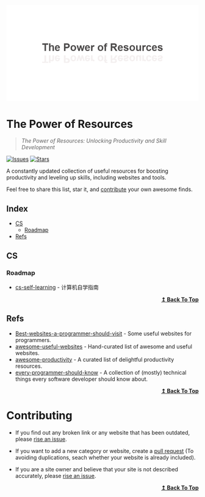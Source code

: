 <div align="center">
  <img src="./title.png">
</div>

# The Power of Resources
> *The Power of Resources: Unlocking Productivity and Skill Development*

[![Issues](https://img.shields.io/github/issues/zint99/The-Power-of-Resources)](https://github.com/zint99/The-Power-of-Resources)
[![Stars](https://img.shields.io/github/stars/zint99/The-Power-of-Resources)](https://github.com/zint99/The-Power-of-Resources)

A constantly updated collection of useful resources for boosting productivity and leveling up skills, including websites and tools.

Feel free to share this list, star it, and [contribute](#contributing) your own awesome finds.

## Index

- [CS](#cs)
  - [Roadmap](#roadmap)
- [Refs](#refs)

## CS

### Roadmap
- [cs-self-learning](https://github.com/pkuflyingpig/cs-self-learning/) - 计算机自学指南

<div align="right">
  <b><a href="#index">↥ Back To Top</a></b>
</div>

## Refs
- [Best-websites-a-programmer-should-visit](https://github.com/sdmg15/Best-websites-a-programmer-should-visit) - Some useful websites for programmers.
- [awesome-useful-websites](https://github.com/atakanaltok/awesome-useful-websites) - Hand-curated list of awesome and useful websites.
- [awesome-productivity](https://github.com/jyguyomarch/awesome-productivity) - A curated list of delightful productivity resources.
- [every-programmer-should-know](https://github.com/mtdvio/every-programmer-should-know) - A collection of (mostly) technical things every software developer should know about.

<div align="right">
  <b><a href="#index">↥ Back To Top</a></b>
</div>

# Contributing

- If you find out any broken link or any website that has been outdated, please [rise an issue](https://github.com/zint99/The-Power-of-Resources/issues).

- If you want to add a new category or website, create a [pull request](https://github.com/zint99/The-Power-of-Resources/pulls) (To avoiding duplications, seach whether your website is already included).

- If you are a site owner and believe that your site is not described accurately, please [rise an issue](https://github.com/zint99/The-Power-of-Resources/issues).

<div align="right">
  <b><a href="#index">↥ Back To Top</a></b>
</div>
